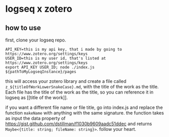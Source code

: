# logseq x zotero

## how to use

first, clone your logseq repo. 

```
API_KEY=this is my api key, that i made by going to https://www.zotero.org/settings/keys
USER_ID=this is my user id, that's listed at https://www.zotero.org/settings/keys
export API_KEY USER_ID; node ./index.js ${pathToMyLogseqInstance}/pages
```

this will access your zotero library and create a file called `z_${titleOfWorkLowerSnakeCase}.md`, with the title of the work as the title. Each file has the title of the work as the title, so you can reference it in logseq as [[title of the work]]. 

if you want a different file name or file title, go into index.js and replace the function `makeName` with anything with the same signature.  the function takes as input the data property of https://gist.github.com/dstillman/f1030b9609aadc51ddec and returns `Maybe<{title: string; fileName: string}>`. follow your heart.
